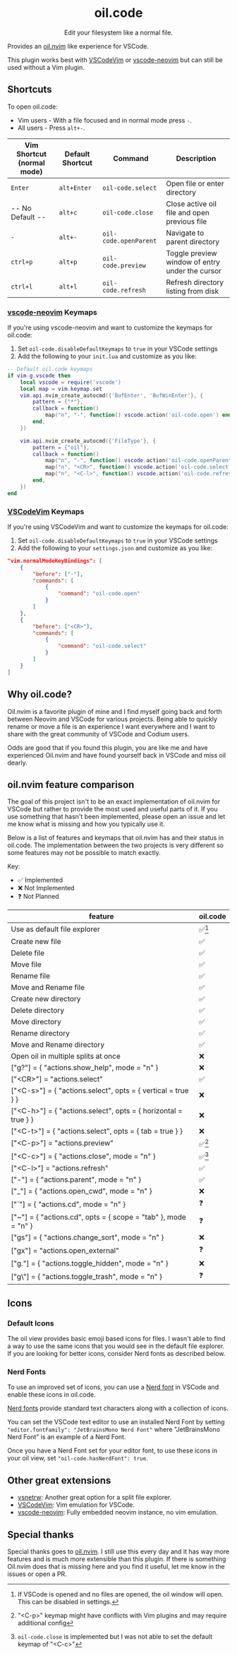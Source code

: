 <h1 align="center">oil.code</h1>

<p align="center">Edit your filesystem like a normal file.</p>

Provides an [oil.nvim](https://github.com/stevearc/oil.nvim) like experience for VSCode.

This plugin works best with [VSCodeVim](https://github.com/VSCodeVim/Vim) or [vscode-neovim](https://github.com/vscode-neovim/vscode-neovim) but can still be used without a Vim plugin.

## Shortcuts

To open oil.code:

- Vim users - With a file focused and in normal mode press `-`.
- All users - Press `alt+-`.

| Vim Shortcut (normal mode) | Default Shortcut | Command               | Description                                     |
| -------------------------- | ---------------- | --------------------- | ----------------------------------------------- |
| `Enter`                    | `alt+Enter`      | `oil-code.select`     | Open file or enter directory                    |
| -- No Default --           | `alt+c`          | `oil-code.close`      | Close active oil file and open previous file    |
| `-`                        | `alt+-`          | `oil-code.openParent` | Navigate to parent directory                    |
| `ctrl+p`                   | `alt+p`          | `oil-code.preview`    | Toggle preview window of entry under the cursor |
| `ctrl+l`                   | `alt+l`          | `oil-code.refresh`    | Refresh directory listing from disk             |

### [vscode-neovim](https://github.com/vscode-neovim/vscode-neovim) Keymaps

If you're using vscode-neovim and want to customize the keymaps for oil.code:

1. Set `oil-code.disableDefaultKeymaps` to `true` in your VSCode settings
2. Add the following to your `init.lua` and customize as you like:

```lua
-- Default oil.code keymaps
if vim.g.vscode then
    local vscode = require('vscode')
    local map = vim.keymap.set
    vim.api.nvim_create_autocmd({'BufEnter', 'BufWinEnter'}, {
        pattern = {"*"},
        callback = function()
            map("n", "-", function() vscode.action('oil-code.open') end)
        end,
    })

    vim.api.nvim_create_autocmd({'FileType'}, {
        pattern = {"oil"},
        callback = function()
            map("n", "-", function() vscode.action('oil-code.openParent') end)
            map("n", "<CR>", function() vscode.action('oil-code.select') end)
            map("n", "<C-l>", function() vscode.action('oil-code.refresh') end)
        end,
    })
end
```

### [VSCodeVim](https://github.com/VSCodeVim/Vim) Keymaps

If you're using VSCodeVim and want to customize the keymaps for oil.code:

1. Set `oil-code.disableDefaultKeymaps` to `true` in your VSCode settings
2. Add the following to your `settings.json` and customize as you like:

```json
"vim.normalModeKeyBindings": [
    {
        "before": ["-"],
        "commands": [
            {
                "command": "oil-code.open"
            }
        ]
    },
    {
        "before": ["<CR>"],
        "commands": [
            {
                "command": "oil-code.select"
            }
        ]
    }
]
```

## Why oil.code?

Oil.nvim is a favorite plugin of mine and I find myself going back and forth between Neovim and VSCode for various projects. Being able to quickly rename or move a file is an experience I want everywhere and I want to share with the great community of VSCode and Codium users.

Odds are good that if you found this plugin, you are like me and have experienced Oil.nvim and have found yourself back in VSCode and miss oil dearly.

## oil.nvim feature comparison

The goal of this project isn't to be an exact implementation of oil.nvim for VSCode but rather to provide the most used and useful parts of it. If you use something that hasn't been implemented, please open an issue and let me know what is missing and how you typically use it.

Below is a list of features and keymaps that oil.nvim has and their status in oil.code. The implementation between the two projects is very different so some features may not be possible to match exactly.

Key:

- ✅ Implemented
- ❌ Not Implemented
- ❓ Not Planned

| feature                                                          | oil.code |
| ---------------------------------------------------------------- | -------- |
| Use as default file explorer                                     | ✅[^1]   |
| Create new file                                                  | ✅       |
| Delete file                                                      | ✅       |
| Move file                                                        | ✅       |
| Rename file                                                      | ✅       |
| Move and Rename file                                             | ✅       |
| Create new directory                                             | ✅       |
| Delete directory                                                 | ✅       |
| Move directory                                                   | ✅       |
| Rename directory                                                 | ✅       |
| Move and Rename directory                                        | ✅       |
| Open oil in multiple splits at once                              | ❌       |
| ["g?"] = { "actions.show_help", mode = "n" }                     | ❌       |
| ["\<CR\>"] = "actions.select"                                    | ✅       |
| ["\<C-s\>"] = { "actions.select", opts = { vertical = true } }   | ❌       |
| ["\<C-h\>"] = { "actions.select", opts = { horizontal = true } } | ❌       |
| ["\<C-t\>"] = { "actions.select", opts = { tab = true } }        | ❌       |
| ["\<C-p\>"] = "actions.preview"                                  | ✅[^2]   |
| ["\<C-c\>"] = { "actions.close", mode = "n" }                    | ✅[^3]   |
| ["\<C-l\>"] = "actions.refresh"                                  | ✅       |
| ["-"] = { "actions.parent", mode = "n" }                         | ✅       |
| ["_"] = { "actions.open_cwd", mode = "n" }                       | ❌       |
| ["`"] = { "actions.cd", mode = "n" }                             | ❓       |
| ["~"] = { "actions.cd", opts = { scope = "tab" }, mode = "n" }   | ❓       |
| ["gs"] = { "actions.change_sort", mode = "n" }                   | ❌       |
| ["gx"] = "actions.open_external"                                 | ❓       |
| ["g."] = { "actions.toggle_hidden", mode = "n" }                 | ❌       |
| ["g\\"] = { "actions.toggle_trash", mode = "n" }                 | ❓       |

[^1]: If VSCode is opened and no files are opened, the oil window will open. This can be disabled in settings.
[^2]: "\<C-p\>" keymap might have conflicts with Vim plugins and may require additional config
[^3]: `oil-code.close` is implemented but I was not able to set the default keymap of "\<C-c\>"

## Icons

### Default Icons

The oil view provides basic emoji based icons for files. I wasn't able to find a way to use the same icons that you would see in the default file explorer. If you are looking for better icons, consider Nerd fonts as described below.

### Nerd Fonts

To use an improved set of icons, you can use a [Nerd font](https://www.nerdfonts.com/) in VSCode and enable these icons in oil.code.

[Nerd fonts](https://www.nerdfonts.com/) provide standard text characters along with a collection of icons.

You can set the VSCode text editor to use an installed Nerd Font by setting `"editor.fontFamily": "JetBrainsMono Nerd Font"` where "JetBrainsMono Nerd Font" is an example of a Nerd Font.

Once you have a Nerd Font set for your editor font, to use these icons in your oil view, set `"oil-code.hasNerdFont": true`.

## Other great extensions

- [vsnetrw](https://github.com/danprince/vsnetrw): Another great option for a split file explorer.
- [VSCodeVim](https://github.com/VSCodeVim/Vim): Vim emulation for VSCode.
- [vscode-neovim](https://github.com/vscode-neovim/vscode-neovim): Fully embedded neovim instance, no vim emulation.

## Special thanks

Special thanks goes to [oil.nvim](https://github.com/stevearc/oil.nvim). I still use this every day and it has way more features and is much more extensible than this plugin. If there is something Oil.nvim does that is missing here and you find it useful, let me know in the issues or open a PR.
